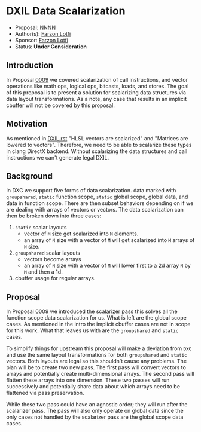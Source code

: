 # DXIL Data Scalarization

* Proposal: [NNNN](NNNN-DXIL-Data-Scalarization.md)
* Author(s): [Farzon Lotfi](https://github.com/farzonl)
* Sponsor: [Farzon Lotfi](https://github.com/farzonl)
* Status: **Under Consideration**

## Introduction

In Proposal [0009](0009-DXIL-Function-Scalarization.md) we covered scalarization
of call instructions, and vector operations like math ops, logical ops,
bitcasts, loads, and stores. The goal of this proposal is to present a solution
for scalarizing data structures via data layout transformations. As a note,
any case that results in an implicit cbuffer will not be covered by this
proposal.

## Motivation

As mentioned in [DXIL.rst](https://github.com/microsoft/DirectXShaderCompiler/blob/main/docs/DXIL.rst#vectors)
"HLSL vectors are scalarized" and "Matrices are lowered to vectors". Therefore,
we need to be able to scalarize these types in clang DirectX backend. Without
scalarizing the data structures and call instructions we can't generate legal
DXIL.

## Background

In DXC we support five forms of data scalarization. data marked with
`groupshared`, `static` function scope, `static` global scope, global data,
and data in function scope. There are then subset behaviors depending on
if we are dealing with arrays of vectors or vectors. The data
scalarization can then be broken down into three cases:

1. `static` scalar layouts
   * vector of `M` size get scalarized into `M` elements.
   * an array of `N` size with a vector of `M` will get scalarized into `M`
     arrays of `N` size.
2. `groupshared` scalar layouts
   * vectors become arrays
   * an array of `N` size with a vector of `M` will lower first to a 2d array
     `N` by `M` and then a 1d.
3. cbuffer usage for regular arrays.

## Proposal

In Proposal [0009](0009-DXIL-Function-Scalarization.md) we introduced the scalarizer
pass this solves all the function scope data scalarization for us. What is left
are the global scope cases. As mentioned in the intro the implicit cbuffer
cases are not in scope for this work. What that leaves us with are the
`groupshared` and `static` cases.

To simplify things for upstream this proposal will make a deviation from `DXC`
and use the same layout transformations for  both `groupshared` and `static`
vectors. Both layouts are legal so this shouldn't cause any problems. The plan
will be to create two new pass. The first pass will convert vectors to arrays
and potentially create multi-dimensional arrays. The second pass will flatten
these arrays into one dimension. These two passes will run successively and
potentially share data about which arrays need to be  flattened via pass
preservation.

While these two pass could have an agnostic order; they will run after the scalarizer
pass. The pass will also only operate on global data since the only cases not
handled by the scalarizer pass are the global scope data cases.
